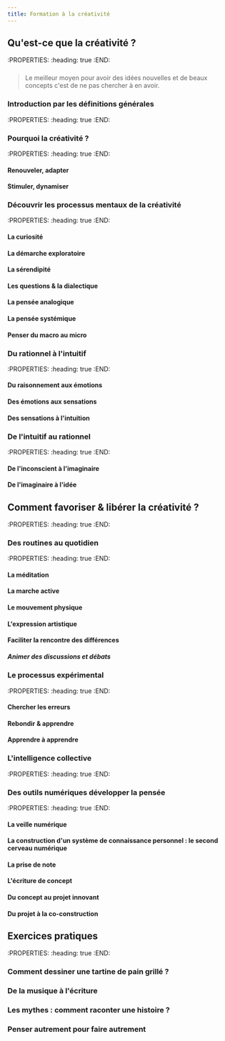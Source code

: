 ```yaml
---
title: Formation à la créativité
---
```


## Qu'est-ce que la créativité ?
:PROPERTIES:
:heading: true
:END:
### 
> Le meilleur moyen pour avoir des idées nouvelles et de beaux concepts c'est de ne pas chercher à en avoir.
### Introduction par les définitions générales
:PROPERTIES:
:heading: true
:END:
### Pourquoi la créativité ?
:PROPERTIES:
:heading: true
:END:
#### Renouveler, adapter
#### Stimuler, dynamiser
### Découvrir les processus mentaux de la créativité
:PROPERTIES:
:heading: true
:END:
#### La curiosité
#### La démarche exploratoire
#### La sérendipité
#### Les questions & la dialectique
#### La pensée analogique
#### La pensée systémique
#### Penser du macro au micro
### Du rationnel à l'intuitif
:PROPERTIES:
:heading: true
:END:
#### Du raisonnement aux émotions
#### Des émotions aux sensations
#### Des sensations à l'intuition
### De l'intuitif au rationnel
:PROPERTIES:
:heading: true
:END:
#### De l'inconscient à l'imaginaire
#### De l'imaginaire à l'idée
## Comment favoriser & libérer la créativité ?
:PROPERTIES:
:heading: true
:END:
### Des routines au quotidien
:PROPERTIES:
:heading: true
:END:
#### La méditation
#### La marche active
#### Le mouvement physique
#### L'expression artistique
#### Faciliter la rencontre des différences
##### Animer des discussions et débats
### Le processus expérimental
:PROPERTIES:
:heading: true
:END:
#### Chercher les erreurs
#### Rebondir & apprendre
#### Apprendre à apprendre
### L'intelligence collective
:PROPERTIES:
:heading: true
:END:
### Des outils numériques développer la pensée
:PROPERTIES:
:heading: true
:END:
#### La veille numérique
#### La construction d'un système de connaissance personnel : le second cerveau numérique
#### La prise de note
#### L'écriture de concept
#### Du concept au projet innovant
#### Du projet à la co-construction
## Exercices pratiques
:PROPERTIES:
:heading: true
:END:
### Comment dessiner une tartine de pain grillé ?
### De la musique à l'écriture
### Les mythes : comment raconter une histoire ?
### Penser autrement pour faire autrement
